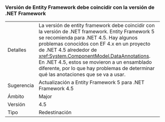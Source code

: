 ### <a name="entity-framework-version-must-match-the-net-framework-version"></a>Versión de Entity Framework debe coincidir con la versión de .NET Framework

|   |   |
|---|---|
|Detalles|La versión de entity framework debe coincidir con la versión de .NET framework. Entity Framework 5 se recomienda para .NET 4.5. Hay algunos problemas conocidos con EF 4.x en un proyecto de .NET 4.5 alrededor de <xref:System.ComponentModel.DataAnnotations>. En .NET 4.5, estos se movieron a un ensamblado diferente, por lo que hay problemas de determinar qué las anotaciones que se va a usar.|
|Sugerencia|Actualización a Entity Framework 5 para .NET Framework 4.5|
|Ámbito|Major|
|Versión|4.5|
|Tipo|Redestinación|

